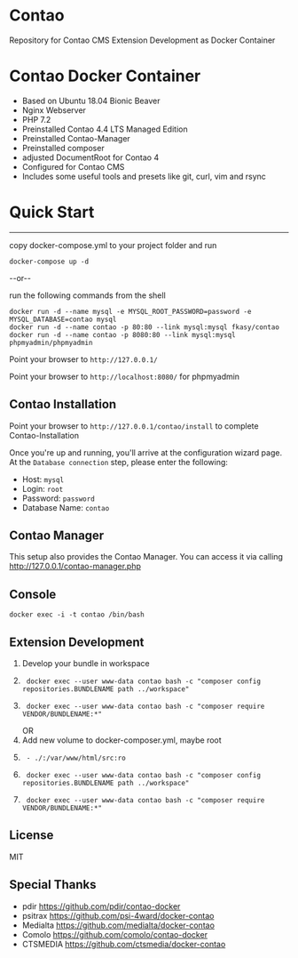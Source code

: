 # Contao
Repository for Contao CMS Extension Development as Docker Container

# Contao Docker Container
- Based on Ubuntu 18.04 Bionic Beaver
- Nginx Webserver
- PHP 7.2
- Preinstalled Contao 4.4 LTS Managed Edition
- Preinstalled Contao-Manager
- Preinstalled composer
- adjusted DocumentRoot for Contao 4
- Configured for Contao CMS
- Includes some useful tools and presets like git, curl, vim and rsync


# Quick Start
---

copy docker-compose.yml to your project folder and run
```
docker-compose up -d
```

--or--

run the following commands from the shell
```
docker run -d --name mysql -e MYSQL_ROOT_PASSWORD=password -e MYSQL_DATABASE=contao mysql
docker run -d --name contao -p 80:80 --link mysql:mysql fkasy/contao
docker run -d --name contao -p 8080:80 --link mysql:mysql phpmyadmin/phpmyadmin
```

Point your browser to `http://127.0.0.1/`

Point your browser to `http://localhost:8080/` for phpmyadmin

Contao Installation
---

Point your browser to `http://127.0.0.1/contao/install` to complete Contao-Installation

Once you're up and running, you'll arrive at the configuration wizard page. At the `Database connection` step, please enter the following:

- Host: `mysql`
- Login: `root`
- Password: `password`
- Database Name: `contao`

Contao Manager
---
This setup also provides the Contao Manager. You can access it via calling http://127.0.0.1/contao-manager.php

Console
---

    docker exec -i -t contao /bin/bash

Extension Development
---

1. Develop your bundle in workspace
2.      docker exec --user www-data contao bash -c "composer config repositories.BUNDLENAME path ../workspace"
3.      docker exec --user www-data contao bash -c "composer require VENDOR/BUNDLENAME:*"
    OR
1. Add new volume to docker-composer.yml, maybe root
2.      - ./:/var/www/html/src:ro
3.      docker exec --user www-data contao bash -c "composer config repositories.BUNDLENAME path ../workspace"
4.      docker exec --user www-data contao bash -c "composer require VENDOR/BUNDLENAME:*"

License
---

MIT

Special Thanks
--------------
- pdir https://github.com/pdir/contao-docker
- psitrax https://github.com/psi-4ward/docker-contao
- Medialta https://github.com/medialta/docker-contao
- Comolo https://github.com/comolo/contao-docker
- CTSMEDIA https://github.com/ctsmedia/docker-contao
